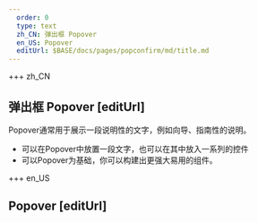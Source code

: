 ```yaml
---   
  order: 0
  type: text
  zh_CN: 弹出框 Popover
  en_US: Popover
  editUrl: $BASE/docs/pages/popconfirm/md/title.md
---      
```


+++  zh_CN
## 弹出框 Popover [editUrl] 
Popover通常用于展示一段说明性的文字，例如向导、指南性的说明。


- 可以在Popover中放置一段文字，也可以在其中放入一系列的控件
- 可以Popover为基础，你可以构建出更强大易用的组件。


+++ en_US
## Popover [editUrl]  

